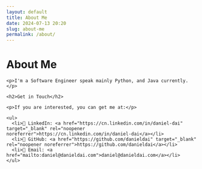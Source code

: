 ```yaml
---
layout: default
title: About Me
date: 2024-07-13 20:20
slug: about-me
permalink: /about/
---
```


<div class="max-w-4xl mx-auto px-4 py-8">
  <div class="prose prose-lg max-w-none">
    <h1>About Me</h1>
    
    <p>I'm a Software Engineer speak mainly Python, and Java currently.</p>
    
    <h2>Get in Touch</h2>
    
    <p>If you are interested, you can get me at:</p>
    
    <ul>
      <li>💼 LinkedIn: <a href="https://cn.linkedin.com/in/daniel-dai" target="_blank" rel="noopener noreferrer">https://cn.linkedin.com/in/daniel-dai</a></li>
      <li>🐙 GitHub: <a href="https://github.com/danieldai" target="_blank" rel="noopener noreferrer">https://github.com/danieldai</a></li>
      <li>📧 Email: <a href="mailto:daniel@danieldai.com">daniel@danieldai.com</a></li>
    </ul>
  </div>
</div>
